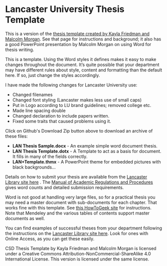 # Lancaster University Thesis Template

This is a version of the [thesis template created by Kayla Friedman and Malcolm Morgan](https://neuraldischarge.wordpress.com/2013/11/05/the-only-phdmasters-thesis-template-for-word-you-will-ever-need/). See that page for instructions and background; it also has a good PowerPoint presentation by Malcolm Morgan on using Word for thesis writing.

This is a template. Using the Word styles it defines makes it easy to make changes throughout the document. It’s quite possible that your department may have different rules about style, content and formatting than the default here. If so, just change the styles accordingly.

I have made the following changes for Lancaster University use:

 - Changed filenames
 - Changed font styling (Lancaster makes less use of small caps)
 - Put in Logo according to LU brand guidelines; removed college etc.
 - Made line spacing double
 - Changed declaration to include papers written.
 - Fixed some traits that caused problems using it.

Click on Github's Download Zip button above to download an archive of these files:

* **LAN Thesis Sample.docx** - An example simple word document thesis.
* **LAN Thesis Template.dotx** - A Template to act as a basis for document. It fills in many of the fields correctly.
* **LAN+Template.thmx** - A PowerPoint theme for embedded pictures with black backgrounds... 

Details on how to submit your thesis are available from the [Lancaster Library site here](http://www.lancaster.ac.uk/library/information-for/researchers/disseminating-research/submitting-your-thesis/) .  The [Manual of Academic Regulations and Procedures](https://gap.lancs.ac.uk/ASQ/QAE/MARP/Pages/default.aspx) gives word counts and detailed submission requirements.

Word is not good at handling very large files, so for a practical thesis you may need a master document with sub-documents for each chapter. That works fine with this template. See [this HowToGeek site](http://www.howtogeek.com/73960/create-a-master-document-in-word-2010-from-multiple-documents/) for instructions. Note that Mendeley and the various tables of contents support master documents as well.

You can find examples of successful theses from your department following the instructions on the [Lancaster Library site here](http://www.lancaster.ac.uk/library/resources/theses-and-dissertations/). Look for ones with Online Access, as you can get these easily.

CSD Thesis Template by Kayla Friedman and Malcolm Morgan is licensed under a Creative Commons Attribution-NonCommercial-ShareAlike 4.0 International License. This version is licensed under the same license.

